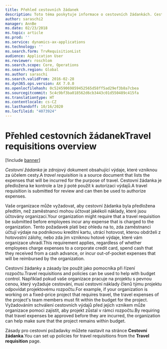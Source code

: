 ```yaml
---
title: Přehled cestovních žádanek
description: Toto téma poskytuje informace o cestovních žádankách. Cestovní žádanka dokumentuje výdaje, které vzniknou za účelem cesty.
author: saraschi2
manager: AnnBe
ms.date: 02/23/2018
ms.topic: article
ms.prod: ''
ms.service: dynamics-ax-applications
ms.technology: ''
ms.search.form: TrvRequisitionList
audience: Application User
ms.reviewer: roschlom
ms.search.scope: Core, Operations
ms.search.region: Global
ms.author: saraschi
ms.search.validFrom: 2016-02-28
ms.dyn365.ops.version: AX 7.0.0
ms.openlocfilehash: 0c52459069859452565d58ff5ad29ef3b8a7cbea
ms.sourcegitcommit: 5c4c9bf3ba018562d6cb3443c01d550489c415fa
ms.translationtype: HT
ms.contentlocale: cs-CZ
ms.lasthandoff: 10/16/2020
ms.locfileid: "4073924"
---
```

# <a name="travel-requisitions-overview"></a><span data-ttu-id="2ddde-104">Přehled cestovních žádanek</span><span class="sxs-lookup"><span data-stu-id="2ddde-104">Travel requisitions overview</span></span>

[!include [banner](../includes/banner.md)]

<span data-ttu-id="2ddde-105">*Cestovní žádanka* je zdrojový dokument obsahující výdaje, které vzniknou za účelem cesty.</span><span class="sxs-lookup"><span data-stu-id="2ddde-105">A *travel requisition* is a source document that lists the expenses that will be incurred for the purpose of travel.</span></span> <span data-ttu-id="2ddde-106">Cestovní žádanka je předložena ke kontrole a lze ji poté použít k autorizaci výdajů.</span><span class="sxs-lookup"><span data-stu-id="2ddde-106">A travel requisition is submitted for review and can then be used to authorize expenses.</span></span>

<span data-ttu-id="2ddde-107">Vaše organizace může vyžadovat, aby cestovní žádanka byla předložena předtím, než zaměstnanci mohou účtovat jakékoli náklady, které jsou účtovány organizaci.</span><span class="sxs-lookup"><span data-stu-id="2ddde-107">Your organization might require that a travel requisition be submitted before employees incur any expense that is charged to the organization.</span></span> <span data-ttu-id="2ddde-108">Tento požadavek platí bez ohledu na to, zda zaměstnanci účtují výdaje na podnikovou kreditní kartu, utrácí hotovost, kterou obdrželi z hotovostní zálohy, nebo zda jim vzniknou hotové výdaje, které vám organizace uhradí.</span><span class="sxs-lookup"><span data-stu-id="2ddde-108">This requirement applies, regardless of whether employees charge expenses to a corporate credit card, spend cash that they received from a cash advance, or incur out-of-pocket expenses that will be reimbursed by the organization.</span></span>

<span data-ttu-id="2ddde-109">Cestovní žádanky a zásady lze použít jako pomocníka při řízení rozpočtu.</span><span class="sxs-lookup"><span data-stu-id="2ddde-109">Travel requisitions and policies can be used to help with budget control.</span></span> <span data-ttu-id="2ddde-110">Například pokud vaše organizace pracuje na projektu s pevnou cenou, který vyžaduje cestování, musí cestovní náklady členů týmu projektu odpovídat projektovému rozpočtu.</span><span class="sxs-lookup"><span data-stu-id="2ddde-110">For example, if your organization is working on a fixed-price project that requires travel, the travel expenses of the project's team members must fit within the budget for the project.</span></span> <span data-ttu-id="2ddde-111">Vyžadováním schválení cestovních výdajů před jejich vznikem může organizace pomoci zajistit, aby projekt zůstal v rámci rozpočtu.</span><span class="sxs-lookup"><span data-stu-id="2ddde-111">By requiring that travel expenses be approved before they are incurred, the organization can help make sure that the project remains within budget.</span></span>

<span data-ttu-id="2ddde-112">Zásady pro cestovní požadavky můžete nastavit na stránce **Cestovní žádanka**.</span><span class="sxs-lookup"><span data-stu-id="2ddde-112">You can set up policies for travel requisitions from the **Travel requisition** page.</span></span>

